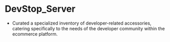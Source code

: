 # DevStop_Server
* Curated a specialized inventory of developer-related accessories, catering specifically to the needs of the developer community within the ecommerce platform.

